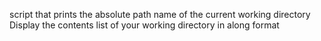 script that prints the absolute path name of the current working directory
Display the contents list of your working directory in along format
